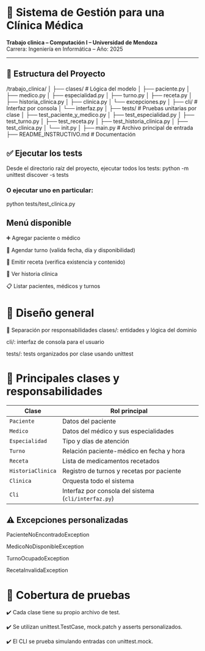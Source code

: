 # 🏥 Sistema de Gestión para una Clínica Médica
**Trabajo clinica – Computación I – Universidad de Mendoza**  
Carrera: Ingeniería en Informática – Año: 2025

---

## 📁 Estructura del Proyecto

/trabajo_clinica/
│
├── clases/ # Lógica del modelo
│ ├── paciente.py
│ ├── medico.py
│ ├── especialidad.py
│ ├── turno.py
│ ├── receta.py
│ ├── historia_clinica.py
│ ├── clinica.py
│ └── excepciones.py
│
├── cli/ # Interfaz por consola
│ └── interfaz.py
│
├── tests/ # Pruebas unitarias por clase
│ ├── test_paciente_y_medico.py
│ ├── test_especialidad.py
│ ├── test_turno.py
│ ├── test_receta.py
│ ├── test_historia_clinica.py
│ ├── test_clinica.py
│ └── init.py
│
├── main.py # Archivo principal de entrada
├── README_INSTRUCTIVO.md # Documentación

## ✅ **Ejecutar los tests**
Desde el directorio raíz del proyecto, ejecutar todos los tests:
python -m unittest discover -s tests

### **O ejecutar uno en particular:**
python tests/test_clinica.py

## **Menú disponible**
➕ Agregar paciente o médico

📅 Agendar turno (valida fecha, día y disponibilidad)

💊 Emitir receta (verifica existencia y contenido)

📘 Ver historia clínica

📋 Listar pacientes, médicos y turnos

# 🧠 Diseño general
🔹 Separación por responsabilidades
clases/: entidades y lógica del dominio

cli/: interfaz de consola para el usuario

tests/: tests organizados por clase usando unittest

# 🔸 Principales clases y responsabilidades

| Clase             | Rol principal                                        |
| ----------------- | ---------------------------------------------------- |
| `Paciente`        | Datos del paciente                                   |
| `Medico`          | Datos del médico y sus especialidades                |
| `Especialidad`    | Tipo y días de atención                              |
| `Turno`           | Relación paciente-médico en fecha y hora             |
| `Receta`          | Lista de medicamentos recetados                      |
| `HistoriaClinica` | Registro de turnos y recetas por paciente            |
| `Clinica`         | Orquesta todo el sistema                             |
| `Cli`             | Interfaz por consola del sistema (`cli/interfaz.py`) |


## ⚠️ Excepciones personalizadas
PacienteNoEncontradoException

MedicoNoDisponibleException

TurnoOcupadoException

RecetaInvalidaException

# 🧪 Cobertura de pruebas
✔️ Cada clase tiene su propio archivo de test.

✔️ Se utilizan unittest.TestCase, mock.patch y asserts personalizados.

✔️ El CLI se prueba simulando entradas con unittest.mock.


